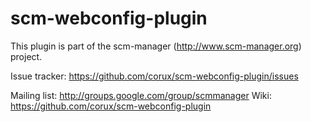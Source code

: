 scm-webconfig-plugin
==============================
This plugin is part of the scm-manager (http://www.scm-manager.org) project.

Issue tracker: https://github.com/corux/scm-webconfig-plugin/issues

Mailing list:  http://groups.google.com/group/scmmanager
Wiki: https://github.com/corux/scm-webconfig-plugin
